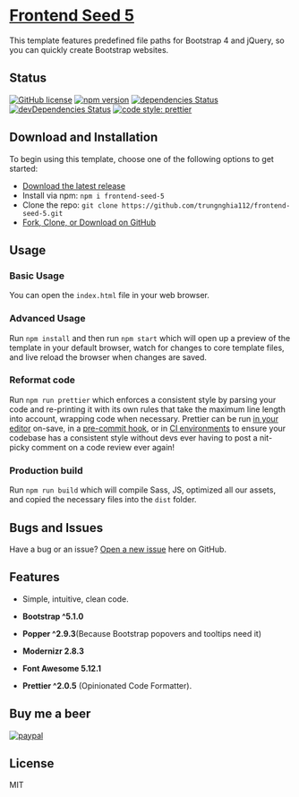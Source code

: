 # [Frontend Seed 5](https://github.com/trungnghia112/frontend-seed-5)

This template features predefined file paths for Bootstrap 4 and jQuery, so you can quickly create Bootstrap websites.

## Status

[![GitHub license](https://img.shields.io/badge/license-MIT-blue.svg)](https://raw.githubusercontent.com/trungnghia112/frontend-seed-5/master/LICENSE)
[![npm version](https://img.shields.io/npm/v/startbootstrap-bare.svg)](https://www.npmjs.com/package/frontend-seed-5)
[![dependencies Status](https://david-dm.org/BlackrockDigital/startbootstrap-bare/status.svg)](https://david-dm.org/trungnghia112/frontend-seed-5)
[![devDependencies Status](https://david-dm.org/BlackrockDigital/startbootstrap-bare/dev-status.svg)](https://david-dm.org/trungnghia112/frontend-seed-5?type=dev)
[![code style: prettier](https://img.shields.io/badge/code_style-prettier-ff69b4.svg?style=flat-square)](https://github.com/prettier/prettier)

## Download and Installation

To begin using this template, choose one of the following options to get started:

- [Download the latest release](https://github.com/trungnghia112/frontend-seed-5/releases)
- Install via npm: `npm i frontend-seed-5`
- Clone the repo: `git clone https://github.com/trungnghia112/frontend-seed-5.git`
- [Fork, Clone, or Download on GitHub](https://github.com/trungnghia112/frontend-seed-5)

## Usage

### Basic Usage

You can open the `index.html` file in your web browser.

### Advanced Usage

Run `npm install` and then run `npm start` which will open up a preview of the template in your default browser, watch for changes to core template files, and live reload the browser when changes are saved.

### Reformat code

Run `npm run prettier` which enforces a consistent style by parsing your code and re-printing it with its own rules that take the maximum line length into account, wrapping code when necessary.
Prettier can be run [in your editor](http://prettier.io/docs/en/editors.html) on-save, in a [pre-commit hook](https://prettier.io/docs/en/precommit.html), or in [CI environments](https://prettier.io/docs/en/cli.html#list-different) to ensure your codebase has a consistent style without devs ever having to post a nit-picky comment on a code review ever again!

### Production build

Run `npm run build` which will compile Sass, JS, optimized all our assets, and copied the necessary files into the `dist` folder.

## Bugs and Issues

Have a bug or an issue? [Open a new issue](https://github.com/trungnghia112/frontend-seed-5/issues) here on GitHub.

## Features

- Simple, intuitive, clean code.

- **Bootstrap ^5.1.0**

- **Popper ^2.9.3**(Because Bootstrap popovers and tooltips need it)

- **Modernizr 2.8.3**

- **Font Awesome 5.12.1**

- **Prettier ^2.0.5** (Opinionated Code Formatter).

## Buy me a beer

[![paypal](https://www.paypalobjects.com/en_US/i/btn/btn_donateCC_LG.gif)](https://paypal.me/trungnghia112)

## License

MIT
